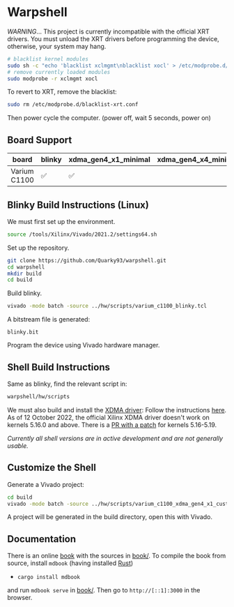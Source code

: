 # Warpshell
*WARNING*... This project is currently incompatible with the official XRT drivers.
You must unload the XRT drivers before programming the device, otherwise, your system
may hang.
```sh
# blacklist kernel modules
sudo sh -c "echo 'blacklist xclmgmt\nblacklist xocl' > /etc/modprobe.d/blacklist-xrt.conf"
# remove currently loaded modules
sudo modprobe -r xclmgmt xocl
```

To revert to XRT, remove the blacklist:
```sh
sudo rm /etc/modprobe.d/blacklist-xrt.conf
```
Then power cycle the computer. (power off, wait 5 seconds, power on)

## Board Support
| board        | blinky | xdma_gen4_x1_minimal | xdma_gen4_x4_minimal |
|--------------|--------|----------------------|----------------------|
| Varium C1100 | &#9989;| &#9989;              |                      |

## Blinky Build Instructions (Linux)

We must first set up the environment.
```sh
source /tools/Xilinx/Vivado/2021.2/settings64.sh
```

Set up the repository.
```sh
git clone https://github.com/Quarky93/warpshell.git
cd warpshell
mkdir build
cd build
```

Build blinky.
```sh
vivado -mode batch -source ../hw/scripts/varium_c1100_blinky.tcl
```

A bitstream file is generated:
```
blinky.bit
```
Program the device using Vivado hardware manager.

## Shell Build Instructions
Same as blinky, find the relevant script in:
```sh
warpshell/hw/scripts
```

We must also build and install the [XDMA driver](https://github.com/Xilinx/dma_ip_drivers):
Follow the instructions [here](https://github.com/Xilinx/dma_ip_drivers/tree/master/XDMA/linux-kernel).
As of 12 October 2022, the official Xilinx XDMA driver doesn't work on kernels 5.16.0 and above.
There is a [PR with a patch](https://github.com/Xilinx/dma_ip_drivers/pull/179) for kernels 5.16-5.19.

*Currently all shell versions are in active development and are not generally usable.*

## Customize the Shell
Generate a Vivado project:
```sh
cd build
vivado -mode batch -source ../hw/scripts/varium_c1100_xdma_gen4_x1_custom.tcl
```
A project will be generated in the build directory, open this with Vivado.


## Documentation

There is an online [book](https://quarky93.github.io/warpshell) with the sources in
[book/](./book/). To compile the book from source, install `mdbook` (having installed
[Rust](https://www.rust-lang.org/tools/install))

- `cargo install mdbook`

and run `mdbook serve` in [book/](./book/). Then go to `http://[::1]:3000` in the browser.
